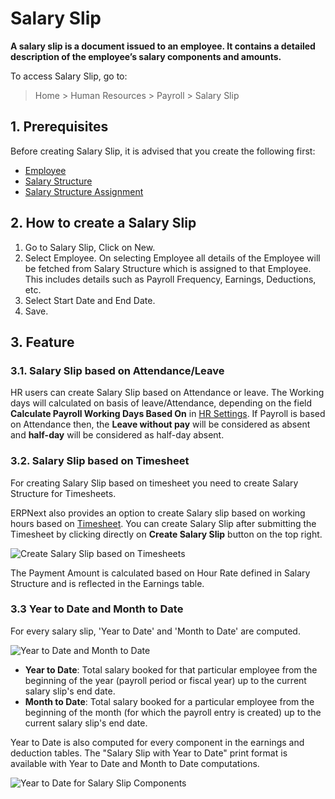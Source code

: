 <!-- add-breadcrumbs -->
# Salary Slip

**A salary slip is a document issued to an employee. It contains a detailed description of the employee’s salary components and amounts.**

To access Salary Slip, go to:
> Home > Human Resources > Payroll > Salary Slip

## 1. Prerequisites
Before creating Salary Slip, it is advised that you create the following first:

* [Employee](/docs/user/manual/en/human-resources/employee)
* [Salary Structure](/docs/user/manual/en/human-resources/salary-structure)
* [Salary Structure Assignment](/docs/user/manual/en/human-resources/salary-structure-assignment)

## 2. How to create a Salary Slip


1. Go to Salary Slip, Click on New.
1. Select Employee. On selecting Employee all details of the Employee will be fetched from Salary Structure which is assigned to that Employee. This includes details such as Payroll Frequency, Earnings, Deductions, etc.
1. Select Start Date and End Date.
1. Save.

## 3. Feature

### 3.1. Salary Slip based on Attendance/Leave

HR users can create Salary Slip based on Attendance or leave.
The Working days will calculated on basis of leave/Attendance, depending on the field **Calculate Payroll Working Days Based On** in [HR Settings](/docs/user/manual/en/human-resources/hr-settings). If Payroll is based on Attendance then, the **Leave without pay** will be considered as absent and **half-day** will be considered as half-day absent.

### 3.2. Salary Slip based on Timesheet

For creating Salary Slip based on timesheet you need to create Salary Structure for Timesheets.

ERPNext also provides an option to create Salary slip based on working hours based on [Timesheet](/docs/user/manual/en/projects/timesheets).
You can create Salary Slip after submitting the Timesheet by clicking directly on **Create Salary Slip** button on the top right.

<img class="screenshot" alt="Create Salary Slip based on Timesheets" src="{{docs_base_url}}/v12/assets/img/human-resources/create-salary-slip-based-on-timesheets.png">

The Payment Amount is calculated based on Hour Rate defined in Salary Structure and is reflected in the Earnings table.

### 3.3 Year to Date and Month to Date

For every salary slip, 'Year to Date' and 'Month to Date' are computed.

<img class="screenshot" alt="Year to Date and Month to Date" src="{{docs_base_url}}/v12/assets/img/human-resources/ytd-and-mtd.png">

- **Year to Date**: Total salary booked for that particular employee from the beginning of the year (payroll period or fiscal year) up to the current salary slip's end date.
- **Month to Date**: Total salary booked for a particular employee from the beginning of the month (for which the payroll entry is created) up to the current salary slip's end date.

Year to Date is also computed for every component in the earnings and deduction tables. The "Salary Slip with Year to Date" print format is available with Year to Date and Month to Date computations.

<img class="screenshot" alt="Year to Date for Salary Slip Components" src="{{docs_base_url}}/v12/assets/img/human-resources/ytd-component.png">

